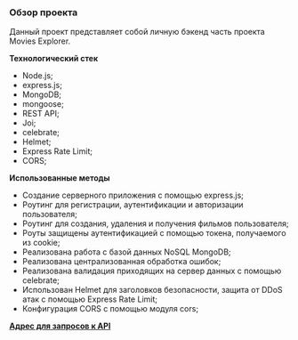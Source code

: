 ### Обзор проекта

Данный проект представляет собой личную бэкенд часть проекта Movies Explorer.

**Технологический стек**

- Node.js;
- express.js;
- MongoDB;
- mongoose;
- REST API;
- Joi;
- celebrate;
- Helmet;
- Express Rate Limit;
- CORS;

**Использованные методы**

- Создание серверного приложения с помощью express.js;
- Роутинг для регистрации, аутентификации и авторизации пользователя;
- Роутинг для создания, удаления и получения фильмов пользователя;
- Роуты защищены аутентификацией с помощью токена, получаемого из cookie;
- Реализована работа с базой данных NoSQL MongoDB;
- Реализована централизованная обработка ошибок;
- Реализована валидация приходящих на сервер данных с помощью celebrate;
- Использован Helmet для заголовков безопасности, защита от DDoS атак с помощью Express Rate Limit;
- Конфигурация CORS c помощью модуля cors;

**[Адрес для запросов к API](http://api.diploma.maxlogvinov.nomoredomainsicu.ru)**

